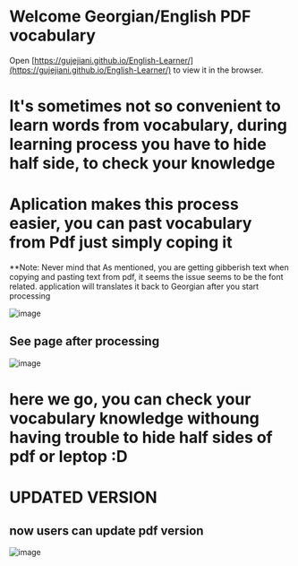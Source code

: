 # Welcome Georgian/English PDF vocabulary


Open [https://gujejiani.github.io/English-Learner/](https://gujejiani.github.io/English-Learner/) to view it in the browser.

# It's sometimes not so convenient to learn words from vocabulary, during learning process you have to hide half side, to check your knowledge 

# Aplication  makes this process easier, you can past vocabulary from Pdf just simply coping it


**Note: Never mind that As mentioned, you are getting gibberish text when copying and pasting text from pdf, it seems the issue seems to be the font related. application will translates it back  to  Georgian after you start processing

 ![image](https://user-images.githubusercontent.com/67228459/152652150-3411e68a-2a62-4f91-aa81-f600b4b05cd8.png)




## See page after processing 

![image](https://user-images.githubusercontent.com/67228459/152652257-054fd0ff-1772-4526-b9b6-6a027ffd54b7.png)



# here we go, you can check your vocabulary knowledge withoung having trouble to hide half sides of pdf or leptop :D 

# UPDATED VERSION 

## now users can update pdf version 
![image](https://user-images.githubusercontent.com/67228459/178221617-4bc77030-ef74-4aad-9531-c4155c7a2478.png)



